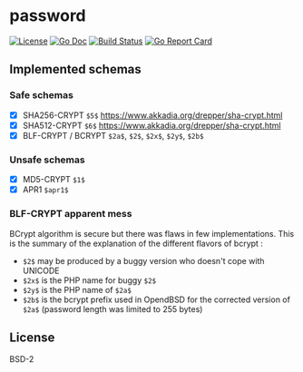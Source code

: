 # password

[![License](http://img.shields.io/badge/license-Simplified_BSD-blue.svg?style=flat)](LICENSE.txt) [![Go Doc](http://img.shields.io/badge/godoc-password-blue.svg?style=flat)](https://pkg.go.dev/github.com/nathanaelle/password) [![Build Status](https://travis-ci.org/nathanaelle/password.svg?branch=master)](https://travis-ci.org/nathanaelle/password)  [![Go Report Card](https://goreportcard.com/badge/github.com/nathanaelle/password)](https://goreportcard.com/report/github.com/nathanaelle/password)


## Implemented schemas

### Safe schemas

  * [x] SHA256-CRYPT `$5$` https://www.akkadia.org/drepper/sha-crypt.html
  * [x] SHA512-CRYPT `$6$` https://www.akkadia.org/drepper/sha-crypt.html
  * [x] BLF-CRYPT / BCRYPT `$2a$`, `$2$`, `$2x$`, `$2y$`, `$2b$`

### Unsafe schemas

  * [x] MD5-CRYPT `$1$`
  * [x] APR1 `$apr1$`

### BLF-CRYPT apparent mess

BCrypt algorithm is secure but there was flaws in few implementations.
This is the summary of the explanation of the different flavors of bcrypt :

  * `$2$` may be produced by a buggy version who doesn't cope with UNICODE
  * `$2x$` is the PHP name for buggy `$2$`
  * `$2y$` is the PHP name of `$2a$`
  * `$2b$` is the bcrypt prefix used in OpendBSD for the corrected version of `$2a$` (password length was limited to 255 bytes)

## License

BSD-2
